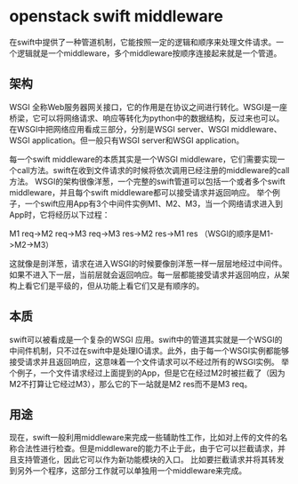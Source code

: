 # openstack swift middleware

在swift中提供了一种管道机制，它能按照一定的逻辑和顺序来处理文件请求。一个逻辑就是一个middleware，多个middleware按顺序连接起来就是一个管道。

## 架构

WSGI 全称Web服务器网关接口，它的作用是在协议之间进行转化。WSGI是一座桥梁，它可以将网络请求、响应等转化为python中的数据结构，反过来也可以。
在WSGI中把网络应用看成三部分，分别是WSGI server、WSGI middleware、WSGI application。但一般只有WSGI server和WSGI application。

每一个swift middleware的本质其实是一个WSGI middleware，它们需要实现一个call方法。swift在收到文件请求的时候将依次调用已经注册的middleware的call方法。
WSGI的架构很像洋葱，一个完整的swift管道可以包括一个或者多个swift middleware，并且每个swift middleware都可以接受请求并返回响应。
举个例子，一个swift应用App有3个中间件实例M1、M2、M3，当一个网络请求进入到App时，它将经历以下过程：

M1 req->M2 req->M3 req->M3 res->M2 res->M1 res （WSGI的顺序是M1->M2->M3）

这就像是剖洋葱，请求在进入WSGI的时候要像剖洋葱一样一层层地经过中间件。如果不进入下一层，当前层就会返回响应。每一层都能接受请求并返回响应，从架构上看它们是平级的，但从功能上看它们又是有顺序的。

## 本质

swift可以被看成是一个复杂的WSGI 应用。swift中的管道其实就是一个WSGI的中间件机制，只不过在swift中是处理IO请求。此外，由于每一个WSGI实例都能够接受请求并且返回响应，这意味着一个文件请求可以不经过所有的WSGI实例。
举个例子，一个文件请求经过上面提到的App，但是它在经过M2时被拦截了（因为M2不打算让它经过M3），那么它的下一站就是M2 res而不是M3 req。

## 用途

现在，swift一般利用middleware来完成一些辅助性工作，比如对上传的文件的名称合法性进行检查。但是middleware的能力不止于此，由于它可以拦截请求，并且支持管道化，因此它可以作为新功能模块的入口。
比如要拦截请求并将其转发到另外一个程序，这部分工作就可以单独用一个middleware来完成。